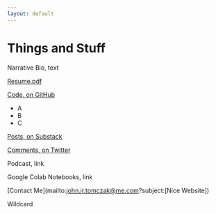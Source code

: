 ```yaml
---
layout: default
---
```


# Things and Stuff

Narrative Bio, text

[Resume.pdf](Resume.pdf)

[Code, on GitHub](https://github.com/johntomczak)

* A
* B
* C

[Posts, on Substack](https://jjtposts.substack.com/people/1046252-john)

[Comments, on Twitter](https://twitter.com/JJT1996)

Podcast, link

Google Colab Notebooks, link

[Contact Me](mailto:john.jr.tomczak@me.com?subject:[Nice Website])

Wildcard
